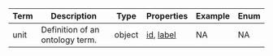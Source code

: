 |Term | Description | Type | Properties | Example | Enum|
| ---| ---| ---| ---| ---| --- |
| unit | Definition of an ontology term. | object | [id](./id.md), [label](./label.md) | NA | NA|
